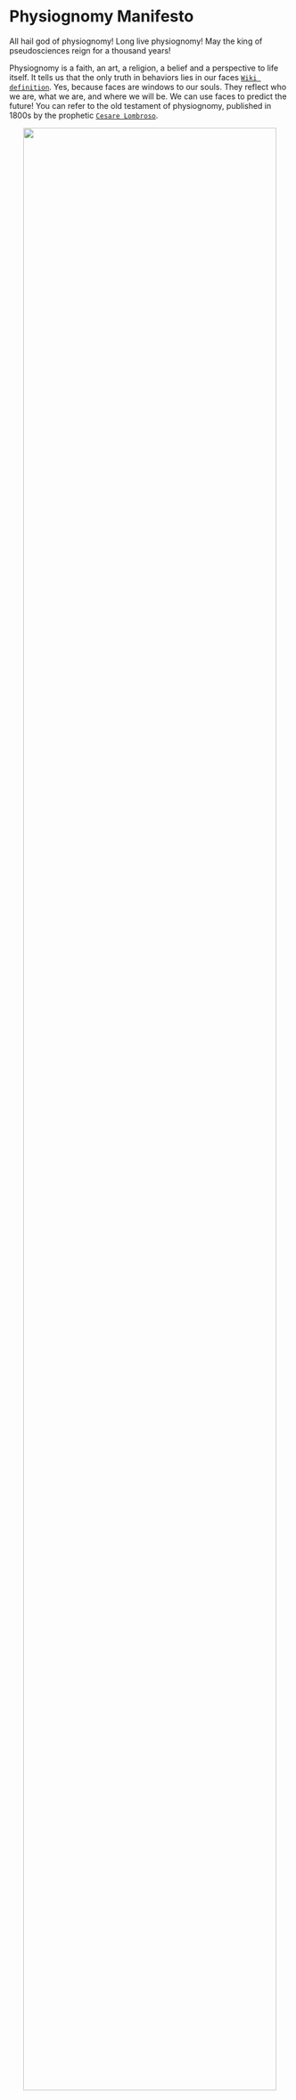 # Physiognomy Manifesto

All hail god of physiognomy! Long live physiognomy! May the king of pseudosciences reign for a thousand years! <br>

Physiognomy is a faith, an art, a religion, a belief and a perspective to life itself. It tells us that the only truth in behaviors lies in our faces [`Wiki definition`](https://en.wikipedia.org/wiki/Physiognomy). Yes, because faces are windows to our souls. They reflect who we are, what we are, and where we will be. We can use faces to predict the future! You can refer to the old testament of physiognomy, published in 1800s by the prophetic [`Cesare Lombroso`](https://archive.org/details/criminalmanaccor1911lomb/mode/2up?view=theater). <br>

<p align="center"><img src="https://upload.wikimedia.org/wikipedia/commons/b/b4/The_relation_between_the_human_physiognomy_and_that_of_the_Wellcome_L0010074.jpg" width="95%" height="95%"></p>

A revival of physiognomy is happening. So many new believers in recent years! Hallelujah! Particularly, my brothers and sisters in the field of machine learning and computer vision. We are seeing new believers in social psychology too! Long gone are the days that we get persecuted and have to hide our faith away from the world!<br> 

I pray to the god of physiognomy when I run out of research ideas. I pray to him when I desperately need a publication. I thank him because he provides me theoretical frameworks to use when I know nothing about psychology. Now I can easily publish articles about psychology in machine learning journals!!! This is the way to go!!!<br> 

I am truly grateful for his help in inventing more snake oils! Yes, all kinds of snake oils... from criminality detection, sexual orientation detection, political orientation detection, personality detection and more! All using the cheap and omnipresent facial images on social media...<br>

I want to drown these oils. I want to rub all these oils on my body. I want to drench my soul in these them! Yes, in his blessings and anointings! Anoint me with more publications! More research grants! More consulting money! More talks! More conference papers! Hallelujah! <br> 

To the god of physiognomy be the glory and praise forever and ever!<br> 

#### Declarations of physiognomy in machine learning
- [`Criminality detection`](https://journalofbigdata.springeropen.com/articles/10.1186/s40537-019-0282-4)
- [`Criminality detection`](https://arxiv.org/pdf/1611.04135.pdf)
- [`Personality detection`](https://link.springer.com/content/pdf/10.1007/s10462-019-09770-z.pdf)
- [`Personality detection`](https://ieeexplore.ieee.org/stamp/stamp.jsp?tp=&arnumber=9244051)
- [`Personality detection`](https://hal.inria.fr/hal-01677962/file/apparent_personality.pdf)

#### Testaments of physiognomy by social scientists
- [`Leader Emergence detection`](https://journals.plos.org/plosone/article?id=10.1371/journal.pone.0159950)
- [`Sexual orientation prediction`](https://psycnet.apa.org/record/2018-03783-002)
- [`Personality detection`](https://www.nature.com/articles/s41598-017-00071-5)
- [`The face of risk`](https://www.researchgate.net/publication/323997454_The_face_of_risk_CEO_facial_masculinity_and_firm_risk)
- [`The face of success`](https://journals.sagepub.com/doi/10.1111/j.1467-9280.2008.02054.x)
- [`CEO enumeration`](https://www.sciencedirect.com/science/article/pii/S0148296320302654)
- [`CEO leadership`](https://www.researchgate.net/publication/288701149_The_big_man_has_a_big_mouth_Mouth_width_correlates_with_perceived_leadership_ability_and_actual_leadership_performance)

#### Blasphemies against physiognomy by computer scientists
- [`Physiognomy’s New Clothes`](https://medium.com/@blaisea/physiognomys-new-clothes-f2d4b59fdd6a)
- [`Self-presentation`](https://medium.com/@blaisea/do-algorithms-reveal-sexual-orientation-or-just-expose-our-stereotypes-d998fafdf477)

#### Counterarguments by social scientists
- [`Stable face representations`](https://royalsocietypublishing.org/doi/full/10.1098/rstb.2010.0379)
- [`Variability of facial images`](https://www.sciencedirect.com/science/article/pii/S0010027711002022)
- [`Facial width height ratios`](https://journals.sagepub.com/doi/full/10.1177/0956797617716929)
- [`Facial width height ratios`](https://journals.sagepub.com/doi/full/10.1177/0956797619849928)

## Installation

The easiest way to enjoy the salvation of physiognomy is to download it from [`PyPI`](https://pypi.org/project/physiognomy/).

```python
pip install physiognomy
```

#### Recommendations for dependency installation

Run using a virtual environment:

```bash
module load python-anaconda3
conda deactivate
conda create -n physiognomy python=3.6 scipy tensorflow=2.3.0 numpy=1.18.5 pandas=1.0.5 opencv-python-headless=4.2.0.34 dlib=19.21.0 imutils=0.5.3 scikit-learn=0.21.3 
source activate physiognomy
```

## Usage

To let the hand of physiognomy move in your research:

```python
from physiognomy.utils import get_rotated_image
from mtcnn import MTCNN
import matplotlib.pyplot as plt
detector = MTCNN()
img = plt.imread("img1.jpg")
bbox = detector.detect_faces(img)[0]['box'] 
plt.imshow(get_rotated_image(img,pt1,pt2,(40,10),(184,10)))
plt.show()
```

Image preprocessing functions in `utils.py`. Some statistic functions in `stats.py`

## Support

Apart from praying to him before you sleep, citing him in your publications, you can also star⭐️ this GitHub repository. Let physiognomy reign forever and ever!